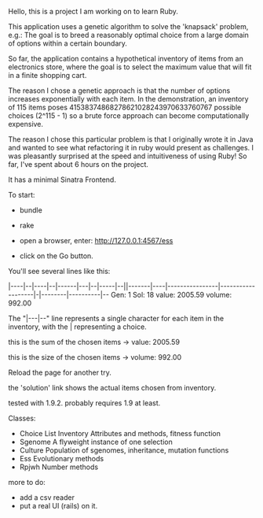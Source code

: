 
Hello, this is a project I am working on to learn Ruby.

This application uses a genetic algorithm to solve the 'knapsack' problem, e.g.:
The goal is to breed a reasonably optimal choice from a large domain of options
within a certain boundary.

So far, the application contains a hypothetical inventory of items from an
electronics store, where the goal is to select the maximum value that will fit
in a finite shopping cart.

The reason I chose a genetic approach is that the number of options increases
exponentially with each item.  In the demonstration, an inventory of 115 items 
poses 41538374868278621028243970633760767 possible choices (2^115 - 1) so a 
brute force approach can become computationally expensive.

The reason I chose this particular problem is that I originally wrote it in 
Java and wanted to see what refactoring it in ruby would present as challenges.
I was pleasantly surprised at the speed and intuitiveness of using Ruby!
So far, I've spent about 6 hours on the project.

It has a minimal Sinatra Frontend.


To start:

* bundle

* rake

* open a browser, enter: http://127.0.0.1:4567/ess

* click on the Go button.

You'll see several lines like this:

|----|--|----|--|------|---|--|-----|--||-------|----|----------------|-------------------|-|--------|----------|--
Gen:   1 Sol:  18 value:  2005.59 volume:   992.00 

The "|---|--" line represents a single character for each item in the inventory, with the | representing a choice.

this is the sum of the chosen items -> value:  2005.59 

this is the size of the chosen items -> volume:   992.00 

Reload the page for another try.

the 'solution' link shows the actual items chosen from inventory.


tested with 1.9.2.  probably requires 1.9 at least.

Classes:

* Choice List   Inventory Attributes and methods, fitness function
* Sgenome  A flyweight instance of one selection
* Culture  Population of sgenomes, inheritance, mutation functions
* Ess  Evolutionary methods
* Rpjwh Number methods

more to do: 

* add a csv reader
* put a real UI (rails) on it.

